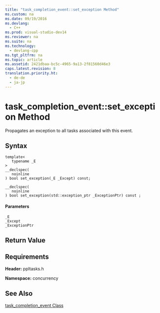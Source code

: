 ```yaml
---
title: "task_completion_event::set_exception Method"
ms.custom: na
ms.date: 09/19/2016
ms.devlang: 
  - C++
ms.prod: visual-studio-dev14
ms.reviewer: na
ms.suite: na
ms.technology: 
  - devlang-cpp
ms.tgt_pltfrm: na
ms.topic: article
ms.assetid: 2421dbaa-bc5c-4965-9a13-2f81560d46e3
caps.latest.revision: 8
translation.priority.ht: 
  - de-de
  - ja-jp
---
```

# task_completion_event::set_exception Method
Propagates an exception to all tasks associated with this event.  
  
## Syntax  
  
```  
template<  
   typename _E  
>  
__declspec(  
   noinline  
) bool set_exception(_E _Except) const;  
  
__declspec(  
   noinline  
) bool set_exception(std::exception_ptr _ExceptionPtr) const ;  
```  
  
#### Parameters  
 `_E`  
 `_Except`  
 `_ExceptionPtr`  
  
## Return Value  
  
## Requirements  
 **Header:** ppltasks.h  
  
 **Namespace:** concurrency  
  
## See Also  
 [task_completion_event Class](../vs140/task_completion_event-Class.md)